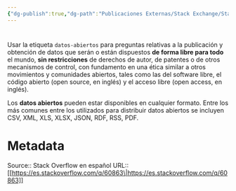 ```yaml
---
{"dg-publish":true,"dg-path":"Publicaciones Externas/Stack Exchange/Stack Overflow en español/es.stackoverflow.com-60863.md","permalink":"/publicaciones-externas/stack-exchange/stack-overflow-en-espanol/es-stackoverflow-com-60863/","hide":true,"noteIcon":"default","created":"2024-04-03T12:49:10.505-06:00","updated":"2024-04-05T16:43:49.883-06:00"}
---
```


# 

Usar la etiqueta `datos-abiertos` para preguntas relativas a la publicación y obtención de datos que serán o están dispuestos **de forma libre para todo** el mundo, **sin restricciones** de derechos de autor, de patentes o de otros mecanismos de control, con fundamento en una ética similar a otros movimientos y comunidades abiertos, tales como las del software libre, el código abierto (open source, en inglés) y el acceso libre (open access, en inglés).

Los **datos abiertos** pueden estar disponibles en cualquier formato. Entre los más comunes entre los utilizados para distribuir datos abiertos se incluyen CSV, XML, XLS, XLSX, JSON, RDF, RSS, PDF.

# Metadata
Source:: Stack Overflow en español
URL:: [[https://es.stackoverflow.com/q/60863\|https://es.stackoverflow.com/q/60863]]

